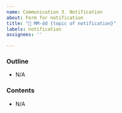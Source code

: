 ```yaml
---
name: Communication 3. Notification
about: Form for notification
title: "📣 MM-dd {topic of notification}"
labels: notification
assignees: ''

---
```


### Outline <!-- Write a summary of what you want to say. -->

- N/A

### Contents <!-- Write in detail what you want to be notified. -->

- N/A
